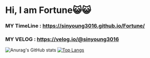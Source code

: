 # Hi, I am Fortune😺😺
### MY TimeLine : https://sinyoung3016.github.io/Fortune/
### MY VELOG : https://velog.io/@sinyoung3016

![Anurag's GitHub stats](https://github-readme-stats.vercel.app/api?username=sinyoung3016&show_icons=true&line_height=24&hide=stars)
[![Top Langs](https://github-readme-stats.vercel.app/api/top-langs/?username=sinyoung3016&layout=compact)](https://github.com/anuraghazra/github-readme-stats)

